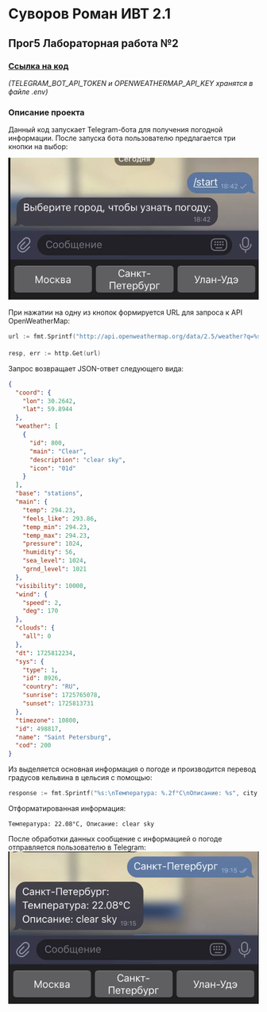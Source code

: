 # Суворов Роман ИВТ 2.1

## Прог5 Лабораторная работа №2

### [Ссылка на код](https://github.com/webbsalad/go-weather-bot)

_(TELEGRAM_BOT_API_TOKEN и OPENWEATHERMAP_API_KEY хранятся в файле .env)_

### Описание проекта

Данный код запускает Telegram-бота для получения погодной информации. После запуска бота пользователю предлагается три кнопки на выбор:

![](photos/1.png)

При нажатии на одну из кнопок формируется URL для запроса к API OpenWeatherMap:
```go
url := fmt.Sprintf("http://api.openweathermap.org/data/2.5/weather?q=%s&appid=%s", cityName, apiKey)

resp, err := http.Get(url)
```

Запрос возвращает JSON-ответ следующего вида:
```json
{
  "coord": {
    "lon": 30.2642,
    "lat": 59.8944
  },
  "weather": [
    {
      "id": 800,
      "main": "Clear",
      "description": "clear sky",
      "icon": "01d"
    }
  ],
  "base": "stations",
  "main": {
    "temp": 294.23,
    "feels_like": 293.86,
    "temp_min": 294.23,
    "temp_max": 294.23,
    "pressure": 1024,
    "humidity": 56,
    "sea_level": 1024,
    "grnd_level": 1021
  },
  "visibility": 10000,
  "wind": {
    "speed": 2,
    "deg": 170
  },
  "clouds": {
    "all": 0
  },
  "dt": 1725812234,
  "sys": {
    "type": 1,
    "id": 8926,
    "country": "RU",
    "sunrise": 1725765078,
    "sunset": 1725813731
  },
  "timezone": 10800,
  "id": 498817,
  "name": "Saint Petersburg",
  "cod": 200
}
```

Из выделяется основная информация о погоде и производится перевод градусов кельвина в цельсия с помощью:
```go
response := fmt.Sprintf("%s:\nТемпература: %.2f°C\nОписание: %s", city, weatherData.Main.Temp-273.15, weatherData.Weather[0].Description)
```

Отформатированная информация:
```text
Температура: 22.08°C, Описание: clear sky
```

После обработки данных сообщение с информацией о погоде отправляется пользователю в Telegram:
![](photos/2.png)
